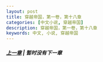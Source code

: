 ```yaml
---
layout: post
title: 穿越帝国，第一卷，第十八章
categories: [中文小说, 穿越帝国]
description: 穿越帝国，第一卷，第十八章
keywords: 中文, 小说, 穿越帝国
---
```


##### [上一章](/../../2020/03/16/TimeTravellerEmpire-1-17/) | 暂时没有下一章